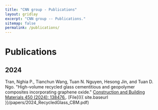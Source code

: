 ```yaml
---
title: "CNN group - Publications"
layout: gridlay
excerpt: "CNN group -- Publications."
sitemap: false
permalink: /publications/
---
```



# Publications

## 2024

Tran, Nghia P., Tianchun Wang, Tuan N. Nguyen, Hesong Jin, and Tuan D. Ngo. "High-volume recycled glass cementitious and geopolymer composites incorporating graphene oxide." [Construction and Building Materials 450 (2024): 138476.](https://www.sciencedirect.com/science/article/pii/S0950061824036183). [File]({{ site.baseurl }}/papers/2024_RecycledGlass_CBM.pdf)

